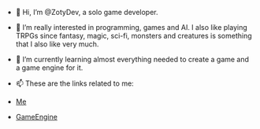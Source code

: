 - 👋 Hi, I’m @ZotyDev, a solo game developer.
- 👀 I’m really interested in programming, games and AI. I also like playing TRPGs since fantasy, magic, sci-fi, monsters and creatures is something that I also like very much.
- 🌱 I’m currently learning almost everything needed to create a game and a game engine for it.

- 📫 These are the links related to me:
- [Me](https://zoty.dev)
- [GameEngine](https://unnamedengine.com)

